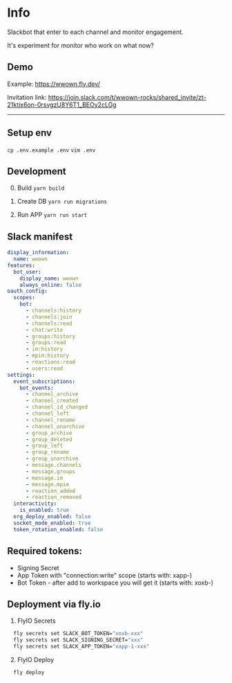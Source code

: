 # Info

Slackbot that enter to each channel and monitor engagement.

It's experiment for monitor who work on what now?

## Demo

Example: https://wwown.fly.dev/

Invitation link: https://join.slack.com/t/wwown-rocks/shared_invite/zt-21ktjx6on-0rsvgzU8Y6T1_BEOy2cLGg

---

## Setup env
`cp .env.example .env`
`vim .env`

## Development
0. Build
`yarn build`

1. Create DB
`yarn run migrations`

2. Run APP
`yarn run start`

## Slack manifest
```yaml
display_information:
  name: wwown
features:
  bot_user:
    display_name: wwown
    always_online: false
oauth_config:
  scopes:
    bot:
      - channels:history
      - channels:join
      - channels:read
      - chat:write
      - groups:history
      - groups:read
      - im:history
      - mpim:history
      - reactions:read
      - users:read
settings:
  event_subscriptions:
    bot_events:
      - channel_archive
      - channel_created
      - channel_id_changed
      - channel_left
      - channel_rename
      - channel_unarchive
      - group_archive
      - group_deleted
      - group_left
      - group_rename
      - group_unarchive
      - message.channels
      - message.groups
      - message.im
      - message.mpim
      - reaction_added
      - reaction_removed
  interactivity:
    is_enabled: true
  org_deploy_enabled: false
  socket_mode_enabled: true
  token_rotation_enabled: false
```

## Required tokens:
 - Signing Secret
 - App Token with "connection:write" scope (starts with: xapp-)
 - Bot Token - after add to workspace you will get it (starts with: xoxb-)
 
## Deployment via fly.io
1. FlyIO Secrets
```sh
  fly secrets set SLACK_BOT_TOKEN="xoxb-xxx"
  fly secrets set SLACK_SIGNING_SECRET="xxx"
  fly secrets set SLACK_APP_TOKEN="xapp-1-xxx"
```

2. FlyIO Deploy
```sh
  fly deploy
```